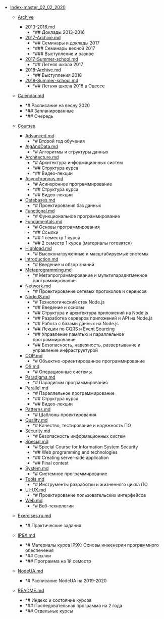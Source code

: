 - <a href = "F:\Node_projects\Node_Way\Education\TSH_index\Index-master_02_02_2020\cat.Index-master_02_02_2020\dir.Index-master_02_02_2020.md">Index-master_02_02_2020</a>
    - <a href = "F:\Node_projects\Node_Way\Education\TSH_index\Index-master_02_02_2020\Archive\cat.Archive\dir.Archive.md">Archive</a>
        - <a href = "F:\Node_projects\Node_Way\Education\TSH_index\Index-master_02_02_2020\Archive\2013-2016.md">2013-2016.md</a>
            - *## Доклады 2013-2016
        - <a href = "F:\Node_projects\Node_Way\Education\TSH_index\Index-master_02_02_2020\Archive\2017-Archive.md">2017-Archive.md</a>
            - *## Семинары и доклады 2017
            - *### Семинары весной 2017
            - *### Выступление и разное
        - <a href = "F:\Node_projects\Node_Way\Education\TSH_index\Index-master_02_02_2020\Archive\2017-Summer-school.md">2017-Summer-school.md</a>
            - *## Летняя школа 2017
        - <a href = "F:\Node_projects\Node_Way\Education\TSH_index\Index-master_02_02_2020\Archive\2018-Archive.md">2018-Archive.md</a>
            - *## Выступления 2018
        - <a href = "F:\Node_projects\Node_Way\Education\TSH_index\Index-master_02_02_2020\Archive\2018-Summer-school.md">2018-Summer-school.md</a>
            - *## Летняя школа 2018 в Одессе
    
    - <a href = "F:\Node_projects\Node_Way\Education\TSH_index\Index-master_02_02_2020\Calendar.md">Calendar.md</a>
        - *# Расписание на весну 2020
        - *## Запланированные
        - *## Очередь
    - <a href = "F:\Node_projects\Node_Way\Education\TSH_index\Index-master_02_02_2020\Courses\cat.Courses\dir.Courses.md">Courses</a>
        - <a href = "F:\Node_projects\Node_Way\Education\TSH_index\Index-master_02_02_2020\Courses\Advanced.md">Advanced.md</a>
            - *# Второй год обучения
        - <a href = "F:\Node_projects\Node_Way\Education\TSH_index\Index-master_02_02_2020\Courses\AlgAndData.md">AlgAndData.md</a>
            - *# Алгоритмы и структуры данных
        - <a href = "F:\Node_projects\Node_Way\Education\TSH_index\Index-master_02_02_2020\Courses\Architecture.md">Architecture.md</a>
            - *# Архитектура информационных систем
            - *## Структура курса
            - *## Видео-лекции
        - <a href = "F:\Node_projects\Node_Way\Education\TSH_index\Index-master_02_02_2020\Courses\Asynchronous.md">Asynchronous.md</a>
            - *# Асинхронное программирование
            - *## Структура курса
            - *## Видео-лекции
        - <a href = "F:\Node_projects\Node_Way\Education\TSH_index\Index-master_02_02_2020\Courses\Databases.md">Databases.md</a>
            - *# Проектирования баз данных
        - <a href = "F:\Node_projects\Node_Way\Education\TSH_index\Index-master_02_02_2020\Courses\Functional.md">Functional.md</a>
            - *# Функциональное программирование
        - <a href = "F:\Node_projects\Node_Way\Education\TSH_index\Index-master_02_02_2020\Courses\Fundamentals.md">Fundamentals.md</a>
            - *# Основы программирования
            - *## Ссылки
            - *## 1 семестр 1 курса
            - *## 2 семестр 1 курса (материалы готовятся)
        - <a href = "F:\Node_projects\Node_Way\Education\TSH_index\Index-master_02_02_2020\Courses\Highload.md">Highload.md</a>
            - *# Высоконагруженные и масштабируемые системы
        - <a href = "F:\Node_projects\Node_Way\Education\TSH_index\Index-master_02_02_2020\Courses\Introduction.md">Introduction.md</a>
            - *# Введение и обзор знаний
        - <a href = "F:\Node_projects\Node_Way\Education\TSH_index\Index-master_02_02_2020\Courses\Metaprogramming.md">Metaprogramming.md</a>
            - *# Метапрограммирование и мультипарадигменное программирование
        - <a href = "F:\Node_projects\Node_Way\Education\TSH_index\Index-master_02_02_2020\Courses\Network.md">Network.md</a>
            - *# Проектирование сетевых протоколов и сервисов
        - <a href = "F:\Node_projects\Node_Way\Education\TSH_index\Index-master_02_02_2020\Courses\NodeJS.md">NodeJS.md</a>
            - *# Технологический стек Node.js
            - *## Введение и основы
            - *## Структура и архитектура приложений на Node.js
            - *## Разработка серверов приложений и API на Node.js
            - *## Работа с базами данных на Node.js
            - *## Лекции по CQRS и Event Sourcing
            - *## Управление памятью и параллельное программирование
            - *## Безопасность, надежность, развертывание и управление инфраструктурой
        - <a href = "F:\Node_projects\Node_Way\Education\TSH_index\Index-master_02_02_2020\Courses\OOP.md">OOP.md</a>
            - *# Объектно-ориентированное программирование
        - <a href = "F:\Node_projects\Node_Way\Education\TSH_index\Index-master_02_02_2020\Courses\OS.md">OS.md</a>
            - *# Операционные системы
        - <a href = "F:\Node_projects\Node_Way\Education\TSH_index\Index-master_02_02_2020\Courses\Paradigms.md">Paradigms.md</a>
            - *# Парадигмы программирования
        - <a href = "F:\Node_projects\Node_Way\Education\TSH_index\Index-master_02_02_2020\Courses\Parallel.md">Parallel.md</a>
            - *# Параллельное программирование
            - *## Структура курса
            - *## Видео-лекции
        - <a href = "F:\Node_projects\Node_Way\Education\TSH_index\Index-master_02_02_2020\Courses\Patterns.md">Patterns.md</a>
            - *# Шаблоны проектирования
        - <a href = "F:\Node_projects\Node_Way\Education\TSH_index\Index-master_02_02_2020\Courses\Quality.md">Quality.md</a>
            - *# Качество, тестирование и надежность ПО
        - <a href = "F:\Node_projects\Node_Way\Education\TSH_index\Index-master_02_02_2020\Courses\Security.md">Security.md</a>
            - *# Безопасность информационных систем
        - <a href = "F:\Node_projects\Node_Way\Education\TSH_index\Index-master_02_02_2020\Courses\Special.md">Special.md</a>
            - *# Special Course for Information System Security
            - *## Web programming and technologies
            - *## Creating server-side application
            - *## Final contest
        - <a href = "F:\Node_projects\Node_Way\Education\TSH_index\Index-master_02_02_2020\Courses\System.md">System.md</a>
            - *# Системное программирование
        - <a href = "F:\Node_projects\Node_Way\Education\TSH_index\Index-master_02_02_2020\Courses\Tools.md">Tools.md</a>
            - *# Инструменты разработки и жизненного цикла ПО
        - <a href = "F:\Node_projects\Node_Way\Education\TSH_index\Index-master_02_02_2020\Courses\UI-UX.md">UI-UX.md</a>
            - *# Проектирование пользовательских интерфейсов
        - <a href = "F:\Node_projects\Node_Way\Education\TSH_index\Index-master_02_02_2020\Courses\Web.md">Web.md</a>
            - *# Веб-технологии
    
    - <a href = "F:\Node_projects\Node_Way\Education\TSH_index\Index-master_02_02_2020\Exercises.ru.md">Exercises.ru.md</a>
        - *# Практические задания
    - <a href = "F:\Node_projects\Node_Way\Education\TSH_index\Index-master_02_02_2020\IP9X.md">IP9X.md</a>
        - *# Материалы курса IP9X: Основы инженерии программного обеспечения
        - *## Ссылки
        - *## Программа на 1й семестр
    - <a href = "F:\Node_projects\Node_Way\Education\TSH_index\Index-master_02_02_2020\NodeUA.md">NodeUA.md</a>
        - *# Расписание NodeUA на 2019-2020
    - <a href = "F:\Node_projects\Node_Way\Education\TSH_index\Index-master_02_02_2020\README.md">README.md</a>
        - *# Индекс и состояние курсов
        - *## Последовательная программа на 2 года
        - *## Отдельные курсы
